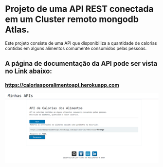 # Projeto de uma API  REST conectada em um Cluster remoto mongodb Atlas.

Este projeto consiste de uma API que disponibiliza a quantidade de calorias contidas em alguns alimentos comumente consumidos pelas pessoas.


## A página de documentação da API pode ser vista no Link abaixo:
### https://caloriasporalimentoapi.herokuapp.com

<p>
  <img src="/src/main/resources/static/imagens/img-api-alimentos.png">
</p>

